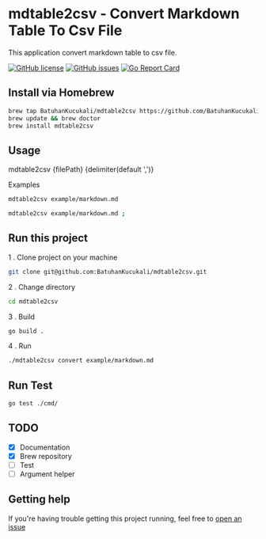 # mdtable2csv - Convert Markdown Table To Csv File

This application convert markdown table to csv file.

[![GitHub license](https://img.shields.io/github/license/BatuhanKucukali/mdtable2csv)](https://github.com/BatuhanKucukali/istekbin-api/blob/master/LICENSE)
[![GitHub issues](https://img.shields.io/github/issues/BatuhanKucukali/mdtable2csv)](https://github.com/BatuhanKucukali/istekbin-api/issues)
[![Go Report Card](https://goreportcard.com/badge/github.com/BatuhanKucukali/mdtable2csv)](https://goreportcard.com/report/github.com/BatuhanKucukali/istekbin-api)

## Install via Homebrew
```bash
brew tap BatuhanKucukali/mdtable2csv https://github.com/BatuhanKucukali/homebrew-mdtable2csv
brew update && brew doctor
brew install mdtable2csv
```

## Usage

mdtable2csv {filePath} {delimiter(default ',')}

Examples

```bash
mdtable2csv example/markdown.md
```

```bash
mdtable2csv example/markdown.md ;
```

## Run this project

1 . Clone project on your machine
```bash
git clone git@github.com:BatuhanKucukali/mdtable2csv.git
```
2 . Change directory
```bash
cd mdtable2csv
```
3 . Build
```bash
go build .
```
4 . Run
```bash
./mdtable2csv convert example/markdown.md
```

## Run Test

```bash
go test ./cmd/
```

## TODO

- [X] Documentation
- [X] Brew repository
- [ ] Test
- [ ] Argument helper

## Getting help ##

If you're having trouble getting this project running, feel free to [open an issue](https://github.com/BatuhanKucukali/mdtable2csv/issues/new)


